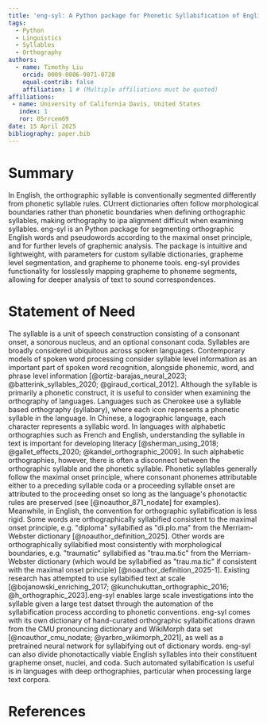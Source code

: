 ```yaml
---
title: 'eng-syl: A Python package for Phonetic Syllabification of English Text'
tags:
  - Python
  - Linguistics
  - Syllables
  - Orthography
authors:
  - name: Timothy Liu
    orcid: 0009-0006-9071-0728
    equal-contrib: false
    affiliation: 1 # (Multiple affiliations must be quoted)
affiliations:
 - name: University of California Davis, United States
   index: 1
   ror: 05rrcem69
date: 15 April 2025
bibliography: paper.bib
---
```


# Summary

In English, the orthographic syllable is conventionally segmented differently from phonetic syllable rules. CUrrent dictionaries often follow morphological boundaries rather than phonetic boundaries when defining orthographic syllables, making orthography to ipa alignment difficult when examining syllables. eng-syl is an Python package for segmenting orthographic English words and pseudowords according to the maximal onset principle, and for further levels of graphemic analysis. The package is intuitive and lightweight, with parameters for custom syllable dictionaries, grapheme level segmentation, and grapheme to phoneme tools. eng-syl provides functionality for losslessly mapping grapheme to phoneme segments, allowing for deeper analysis of text to sound correspondences.
    
# Statement of Need

The syllable is a unit of speech construction consisting of a consonant onset, a sonorous nucleus, and an optional consonant coda. Syllables are broadly considered ubiquitous across spoken languages. Contemporary models of spoken word processing consider syllable level information as an important part of spoken word recognition, alongside phonemic, word, and phrase level information [@ortiz-barajas_neural_2023; @batterink_syllables_2020; @giraud_cortical_2012]. Although the syllable is primarily a phonetic construct, it is useful to consider when examining the orthography of languages. Languages such as Cherokee use a syllable based orthography (syllabary), where each icon represents a phonetic syllable in the language. In Chinese, a logographic language, each character represents a syllabic word. In languages with alphabetic orthographies such as French and English, understanding the syllable in text is important for developing literacy [@sherman_using_2018; @gallet_effects_2020; @kandel_orthographic_2009]. In such alphabetic orthographies, however, there is often a disconnect between the orthographic syllable and the phonetic syllable. Phonetic syllables generally follow the maximal onset principle, where consonant phonemes attributable either to a preceding syllable coda or a proceeding syllable onset are attributed to the proceeding onset so long as the language's phonotactic rules are preserved (see [@noauthor_871_nodate] for examples). Meanwhile, in English, the convention for orthographic syllabification is less rigid. Some words are orthographically syllabified consistent to the maximal onset principle, e.g. "diploma" syllabified as "di.plo.ma" from the Merriam-Webster dictionary [@noauthor_definition_2025]. Other words are orthographically syllabified most consistently with morphological boundaries, e.g. "traumatic" syllabified as "trau.ma.tic" from the Merriam-Webster dictionary (which would be syllabified as "trau.ma.tic" if consistent with the maximal onset principle) [@noauthor_definition_2025-1]. Existing research has attempted to use syllabified text at scale [@bojanowski_enriching_2017; @kunchukuttan_orthographic_2016; @h_orthographic_2023].eng-syl enables large scale investigations into the syllable given a large test datset through the automation of the syllabification process according to phonetic conventions. eng-syl comes with its own dictionary of hand-curated orthographic syllabifications drawn from the CMU pronouncing dictionary and WikiMorph data set [@noauthor_cmu_nodate; @yarbro_wikimorph_2021], as well as a pretrained neural network for syllabifying out of dictionary words. eng-syl can also divide phonotactically viable English syllables into their constituent grapheme onset, nuclei, and coda. Such automated syllabification is useful is in languages with deep orthographies, particular when processing large text corpora.

# References